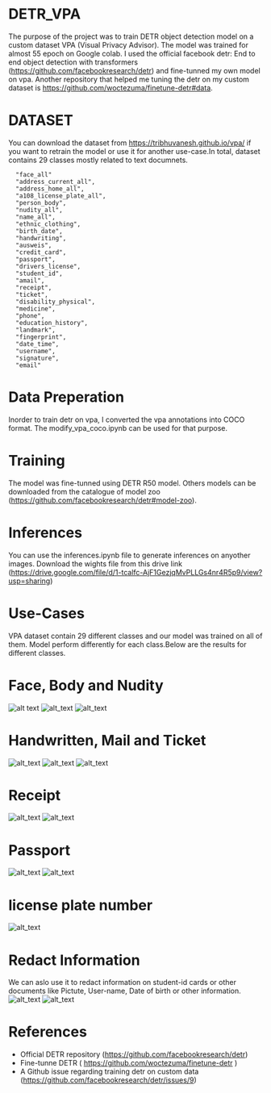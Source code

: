 # DETR_VPA
The purpose of the project was to train DETR object detection model on a custom dataset VPA (Visual Privacy Advisor). The model was trained for almost 55 epoch on Google colab. I used the official facebook detr: End to end object detection with transformers (https://github.com/facebookresearch/detr) and fine-tunned my own model on vpa. Another repository that helped me tuning the detr on my custom dataset is https://github.com/woctezuma/finetune-detr#data.
# DATASET
You can download the dataset from https://tribhuvanesh.github.io/vpa/ if you want to retrain the model or use it for another use-case.In total, dataset contains 29 classes mostly related to text documnets.

      "face_all"
      "address_current_all", 
      "address_home_all", 
      "a108_license_plate_all", 
      "person_body", 
      "nudity_all", 
      "name_all", 
      "ethnic_clothing", 
      "birth_date", 
      "handwriting", 
      "ausweis", 
      "credit_card", 
      "passport", 
      "drivers_license", 
      "student_id", 
      "amail", 
      "receipt", 
      "ticket", 
      "disability_physical", 
      "medicine", 
      "phone", 
      "education_history", 
      "landmark", 
      "fingerprint", 
      "date_time", 
      "username", 
      "signature", 
      "email"
# Data Preperation
Inorder to train detr on vpa, I converted the vpa annotations into COCO format. The modify_vpa_coco.ipynb can be used for that purpose.
# Training
The model was fine-tunned using DETR R50 model. Others models can be downloaded from the catalogue of model zoo (https://github.com/facebookresearch/detr#model-zoo).
# Inferences
You can use the inferences.ipynb file to generate inferences on anyother images. Download the wights file from this drive link (https://drive.google.com/file/d/1-tcalfc-AjF1GezjqMvPLLGs4nr4R5p9/view?usp=sharing)
# Use-Cases
VPA dataset contain 29 different classes and our model was trained on all of them. Model perform differently for each class.Below are the results for different classes.
# Face, Body and Nudity
![alt text](https://github.com/EhsanAlahi/DETR_VISPR/blob/main/Use-cases/Face_Body.png)
![alt_text](https://github.com/EhsanAlahi/DETR_VISPR/blob/main/Use-cases/0.8.png)
![alt_text](https://github.com/EhsanAlahi/DETR_VISPR/blob/main/Use-cases/download%20(21).png)
# Handwritten, Mail and Ticket
![alt_text](https://github.com/EhsanAlahi/DETR_VISPR/blob/main/Use-cases/Mail_Handwritten.png)
![alt_text](https://github.com/EhsanAlahi/DETR_VISPR/blob/main/Use-cases/ticket.png)
![alt_text](https://github.com/EhsanAlahi/DETR_VISPR/blob/main/Use-cases/ticket(2).png)
# Receipt
![alt_text](https://github.com/EhsanAlahi/DETR_VISPR/blob/main/Use-cases/receipt.png)
![alt_text](https://github.com/EhsanAlahi/DETR_VISPR/blob/main/Use-cases/receipt2.png)
# Passport
![alt_text](https://github.com/EhsanAlahi/DETR_VISPR/blob/main/Use-cases/Passport2.png)
![alt_text](https://github.com/EhsanAlahi/DETR_VISPR/blob/main/Use-cases/Passport.png)
# license plate number
![alt_text](https://github.com/EhsanAlahi/DETR_VISPR/blob/main/Use-cases/download%20(3).png)
# Redact Information
We can aslo use it to redact information on student-id cards or other documents like Pictute, User-name, Date of birth or other information.
![alt_text](https://github.com/EhsanAlahi/DETR_VISPR/blob/main/Use-cases/redact.png)
![alt_text](https://github.com/EhsanAlahi/DETR_VISPR/blob/main/Use-cases/download%20(7).png)
# References 
- Official DETR repository (https://github.com/facebookresearch/detr)
- Fine-tunne DETR ( https://github.com/woctezuma/finetune-detr )
- A Github issue regarding training detr on custom data (https://github.com/facebookresearch/detr/issues/9)
